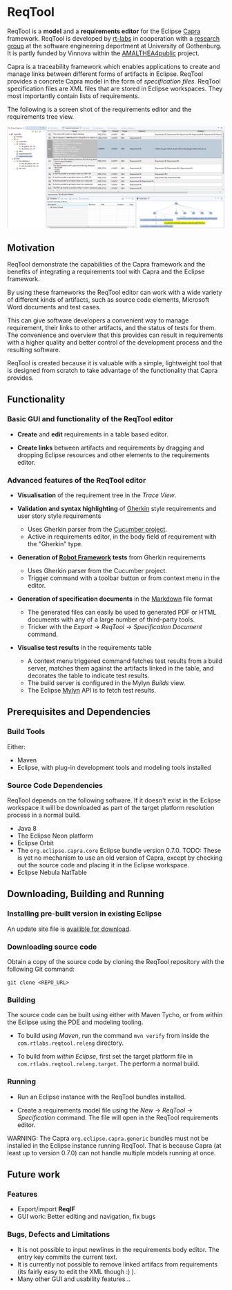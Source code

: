 # ReqTool

ReqTool is a **model** and a **requirements editor** for the Eclipse [Capra][capra_home] framework. ReqTool is developed by [rt-labs][rt_home] in cooperation with a [research group][capra_gu] at the software engineering deportment at University of Gothenburg. It is partly funded by Vinnova within the [AMALTHEA4public][vinnova] project.

Capra is a traceability framework which enables applications to create and manage links between different forms of artifacts in Eclipse. ReqTool provides a concrete Capra model in the form of *specification files*. ReqTool specification files are XML files that are stored in Eclipse workspaces. They most importantly contain lists of requirements.

The following is a screen shot of the requirements editor and the requirements tree view.

![Requirements table screenshot][req_table_img] 

## Motivation

ReqTool demonstrate the capabilities of the Capra framework and the benefits of integrating a requirements tool with Capra and the Eclipse framework.

By using these frameworks the ReqTool editor can work with a wide variety of different kinds of artifacts, such as source code elements, Microsoft Word documents and test cases.

This can give software developers a convenient way to manage requirement, their links to other artifacts, and the status of tests for them. The convenience and overview that this provides can result in requirements with a higher quality and better control of the development process and the resulting software.

ReqTool is created because it is valuable with a simple, lightweight tool that is designed from scratch to take advantage of the functionality that Capra provides.

## Functionality

### Basic GUI and functionality of the ReqTool editor

- **Create** and **edit** requirements in a table based editor.

- **Create links** between artifacts and requirements by dragging and dropping Eclipse resources and other elements to the requirements editor.

### Advanced features of the ReqTool editor

- **Visualisation** of the requirement tree in the *Trace View*.

- **Validation and syntax highlighting** of [Gherkin][gherkin] style requirements and user story style requirements
    - Uses Gherkin parser from the [Cucumber project][cucumber].
    - Active in requirements editor, in the body field of requirement with the "Gherkin" type. 

- **Generation of [Robot Framework][robot_framework] tests** from Gherkin requirements
    - Uses Gherkin parser from the Cucumber project.
    - Trigger command with a toolbar button or from context menu in the editor.

- **Generation of specification documents** in the [Markdown][markdown] file format
    - The generated files can easily be used to generated PDF or HTML documents with any of a large number of third-party tools.
    - Tricker with the *Export* -> *ReqTool* -> *Specification Document* command.

- **Visualise test results** in the requirements table
    - A context menu triggered command fetches test results from a build server, matches them against the artifacts linked in the table, and decorates the table to indicate test results.
    - The build server is configured in the Mylyn *Builds* view.
    - The Eclipse [Mylyn][mylyn] API is to fetch test results.

## Prerequisites and Dependencies

### Build Tools

Either:

* Maven
* Eclipse, with plug-in development tools and modeling tools installed

### Source Code Dependencies

ReqTool depends on the following software. If it doesn't exist in the Eclipse workspace it will be downloaded as part of the target platform resolution process in a normal build.

* Java 8
* The Eclipse Neon platform
* Eclipse Orbit
* The `org.eclipse.capra.core` Eclipse bundle version 0.7.0. TODO: These is yet no mechanism to use 
  an old version of Capra, except by checking out the source code and placing it in 
  the Eclipse workspace. 
* Eclipse Nebula NatTable

## Downloading, Building and Running

### Installing pre-built version in existing Eclipse

An update site file is [availible for download][site].

### Downloading source code

Obtain a copy of the source code by cloning the ReqTool repository with the following Git command:

    git clone <REPO_URL>

### Building

The source code can be built using either with Maven Tycho, or from within the Eclipse 
using the PDE and modeling tooling.

* To build *using Maven*, run the command `mvn verify` from inside the `com.rtlabs.reqtool.releng` directory.

* To build from *within Eclipse*, first set the target platform file in `com.rtlabs.reqtool.releng.target`. 
  The perform a normal build.

### Running

* Run an Eclipse instance with the ReqTool bundles installed.

* Create a requirements model file using the *New* -> *ReqTool* -> *Specification* command. The file will open in the ReqTool requirements editor.

WARNING: The Capra `org.eclipse.capra.generic` bundles must not be installed in the Eclipse 
instance running ReqTool. That is because Capra (at least up to version 0.7.0) can not 
handle multiple models running at once.

## Future work

### Features

- Export/import **ReqIF**
- GUI work: Better editing and navigation, fix bugs

### Bugs, Defects and Limitations
- It is not possible to input newlines in the requirements body editor. The entry key commits the current text.
- It is currently not possible to remove linked artifacs from requirements (its fairly easy to edit the XML though :) ).
- Many other GUI and usability features...

[req_table_img]: com.rtlabs.reqtool.documentation/Requirement_table_screenshot.png
[capra_home]: https://projects.eclipse.org/projects/modeling.capra
[rt_home]: http://rt-labs.com
[capra_gu]: http://medarbetarportalen.gu.se/staff/f--publikationskort/?publicationId=249696
[vinnova]: https://www.vinnova.se/p/amalthea4public/
[gherkin]: https://docs.cucumber.io/docs/gherkin.html
[cucumber]: https://cucumber.io/
[markdown]: https://en.wikipedia.org/wiki/Markdown
[mylyn]: https://www.eclipse.org/mylyn/
[robot_framework]: http://robotframework.org/
[site]: https://github.com/hefloryd/reqtool/releases
